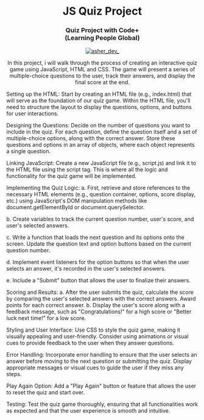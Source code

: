 <h1 align="center">JS Quiz Project</h1>
<h3 align="center"> Quiz Project with Code+<br> (Learning People Global) </h3>

<p align="center"> <a href="https://twitter.com/asher_dev_" target="blank"><img src="https://img.shields.io/twitter/follow/asher_dev_?logo=twitter&style=for-the-badge" alt="asher_dev_" /></a> </p>

<p align="center">In this project, i will walk through the process of creating an interactive quiz game using JavaScript, HTML and CSS. The game will present a series of multiple-choice questions to the user, track their answers, and display the final score at the end.

Setting up the HTML:
Start by creating an HTML file (e.g., index.html) that will serve as the foundation of our quiz game. Within the HTML file, you'll need to structure the layout to display the questions, options, and buttons for user interactions.

Designing the Questions:
Decide on the number of questions you want to include in the quiz. For each question, define the question itself and a set of multiple-choice options, along with the correct answer. Store these questions and options in an array of objects, where each object represents a single question.

Linking JavaScript:
Create a new JavaScript file (e.g., script.js) and link it to the HTML file using the script tag. This is where all the logic and functionality for the quiz game will be implemented.

Implementing the Quiz Logic:
a. First, retrieve and store references to the necessary HTML elements (e.g., question container, options, score display, etc.) using JavaScript's DOM manipulation methods like document.getElementById or document.querySelector.

b. Create variables to track the current question number, user's score, and user's selected answers.

c. Write a function that loads the next question and its options onto the screen. Update the question text and option buttons based on the current question number.

d. Implement event listeners for the option buttons so that when the user selects an answer, it's recorded in the user's selected answers.

e. Include a "Submit" button that allows the user to finalize their answers.

Scoring and Results:
a. After the user submits the quiz, calculate the score by comparing the user's selected answers with the correct answers. Award points for each correct answer.
b. Display the user's score along with a feedback message, such as "Congratulations!" for a high score or "Better luck next time!" for a low score.

Styling and User Interface:
Use CSS to style the quiz game, making it visually appealing and user-friendly. Consider using animations or visual cues to provide feedback to the user when they answer questions.

Error Handling:
Incorporate error handling to ensure that the user selects an answer before moving to the next question or submitting the quiz. Display appropriate messages or visual cues to guide the user if they miss any steps.

Play Again Option:
Add a "Play Again" button or feature that allows the user to reset the quiz and start over.

Testing:
Test the quiz game thoroughly, ensuring that all functionalities work as expected and that the user experience is smooth and intuitive.<p><br>
